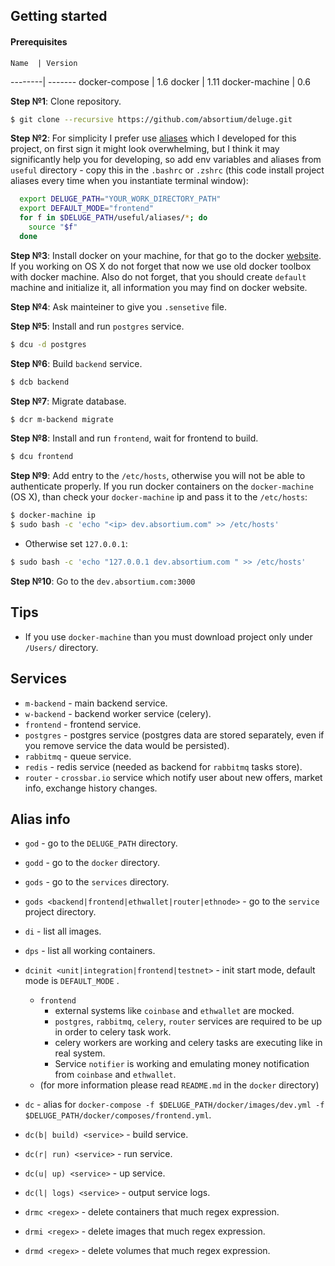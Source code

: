 
## Getting started
#### Prerequisites
  
    Name  | Version 
  --------| -------
  docker-compose | 1.6
  docker | 1.11
  docker-machine | 0.6
  
  **Step №1**: Clone repository.  
  ```bash
  $ git clone --recursive https://github.com/absortium/deluge.git
  ```

  **Step №2**: For simplicity I prefer use [aliases](#alias-info) which I developed for this project, on first sign it might look overwhelming, but I think it may significantly help you for developing, so add env variables and aliases from `useful` directory - copy this in the `.bashrc` or `.zshrc` (this code install project aliases every time when you instantiate terminal window):
  ```bash
    export DELUGE_PATH="YOUR_WORK_DIRECTORY_PATH"
    export DEFAULT_MODE="frontend"
    for f in $DELUGE_PATH/useful/aliases/*; do
      source "$f"
    done  
  ```
  
  **Step №3**: Install docker on your machine, for that go to the docker [website](https://www.docker.com). If you working on OS X do not forget that now we use old docker toolbox with docker machine. Also do not forget, that you should create `default` machine and initialize it, all information you may find on docker website.
  
  **Step №4**: Ask mainteiner to give you `.sensetive` file.
  
  **Step №5**: Install and run `postgres` service.
  ```bash
  $ dcu -d postgres
  ```

  **Step №6**: Build `backend` service.
  ```bash
  $ dcb backend
  ```  

**Step №7**: Migrate database.
  ```bash
  $ dcr m-backend migrate
  ```
  
**Step №8**: Install and run `frontend`, wait for frontend to build.
  ```bash
  $ dcu frontend
  ```

**Step №9**: Add entry to the `/etc/hosts`, otherwise you will not be able to authenticate properly. If you run docker containers on the `docker-machine` (OS X), than check your `docker-machine` ip and pass it to the `/etc/hosts`:
 ```bash
 $ docker-machine ip
 $ sudo bash -c 'echo "<ip> dev.absortium.com" >> /etc/hosts'
 ```
 
 * Otherwise set `127.0.0.1`:
 
 ```bash
 $ sudo bash -c 'echo "127.0.0.1 dev.absortium.com " >> /etc/hosts'
 ```
   
**Step №10**: Go to the `dev.absortium.com:3000`
    
## Tips
* If you use `docker-machine` than you must download project only under `/Users/` directory.
 
## Services
* `m-backend` - main backend service.
* `w-backend` - backend worker service (celery).
* `frontend` - frontend service.
* `postgres` - postgres service (postgres data are stored separately, even if you remove service the data would be persisted).
* `rabbitmq` - queue service.
* `redis` - redis service (needed as backend for `rabbitmq` tasks store).
* `router` - `crossbar.io` service which notify user about new offers, market info, exchange history changes.

## Alias info
* `god` - go to the `DELUGE_PATH` directory.
* `godd` - go to the `docker` directory.
* `gods` - go to the `services` directory.
* `gods <backend|frontend|ethwallet|router|ethnode>` - go to the `service` project directory.
* `di` - list all images.
* `dps` - list all working containers.
* `dcinit <unit|integration|frontend|testnet>` - init start mode, default mode is `DEFAULT_MODE` .
    * `frontend`
        * external systems like `coinbase` and `ethwallet` are mocked.
        * `postgres`, `rabbitmq`, `celery`, `router` services are required to be up in order to celery task work.
        * celery workers are working and celery tasks are executing like in real system.
        * Service `notifier` is working and emulating money notification from `coinbase` and `ethwallet`.
    * (for more information please read `README.md` in the `docker` directory)         

* `dc` - alias for `docker-compose -f $DELUGE_PATH/docker/images/dev.yml -f $DELUGE_PATH/docker/composes/frontend.yml`.
* `dc(b| build) <service>` - build service.
* `dc(r| run) <service>` - run service.
* `dc(u| up) <service>` - up service.
* `dc(l| logs) <service>` - output service logs.
* `drmc <regex>` - delete containers that much regex expression.
* `drmi <regex>` - delete images that much regex expression.
* `drmd <regex>` - delete volumes that much regex expression.
